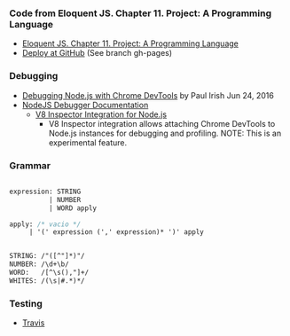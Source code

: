### Code from Eloquent JS. Chapter 11. Project: A Programming Language

* [Eloquent JS. Chapter 11. Project: A Programming Language](http://eloquentjavascript.net/11_language.html)
* [Deploy at GitHub](https://ULL-ESIT-PL-1617.github.io/egg) (See branch gh-pages)

### Debugging

* [Debugging Node.js with Chrome DevTools](https://medium.com/@paul_irish/debugging-node-js-nightlies-with-chrome-devtools-7c4a1b95ae27#.32rn3vkkj) by Paul Irish Jun 24, 2016
* [NodeJS Debugger Documentation](https://nodejs.org/api/debugger.html)
  - [V8 Inspector Integration for Node.js](https://nodejs.org/api/debugger.html#debugger_v8_inspector_integration_for_node_js)
    - V8 Inspector integration allows attaching Chrome DevTools to Node.js instances for debugging and profiling. NOTE: This is an experimental feature.


### Grammar

```Yacc

expression: STRING 
          | NUMBER 
          | WORD apply 

apply: /* vacio */
     | '(' expression (',' expression)* ')' apply


STRING: /"([^"]*)"/
NUMBER: /\d+\b/
WORD:   /[^\s(),"]+/
WHITES: /(\s|#.*)*/
```

### Testing

* [Travis](https://casianorodriguezleon.gitbooks.io/ull-esit-1617/content/apuntes/pruebas/travis.html)
